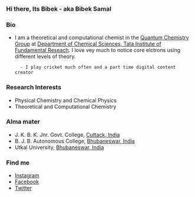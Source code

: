 ### Hi there, Its Bibek - aka Bibek Samal

### Bio
- I am a theoretical and computational chemist in the [Quantum Chemistry Group](https://vkvoora.github.io/#overview) at [Department of Chemical Sciences, Tata Institute of Fundamental Reseach](https://www.tifr.res.in/~dcs/). I love vey much to notice core elctrons using different levels of theory. 
        
        - I play cricket much often and a part time digital content creator

### Research Interests
- Physical Chemistry and Chemical Physics 
- Theoretical and Computational Chemistry

### Alma mater
- J. K. B. K. Jnr. Govt. College, [Cuttack, India](https://en.wikipedia.org/wiki/Cuttack)
- B. J. B. Autonomous College, [Bhubaneswar, India](https://en.wikipedia.org/wiki/Bhubaneswar)
- Utkal University, [Bhubaneswar, India](https://en.wikipedia.org/wiki/Bhubaneswar)



### Find me

  - [Instagram](https://www.instagram.com/the_quasi_guy/)
  - [Facebook](https://www.facebook.com/bibek.samal.90/)
  - [Twitter](https://twitter.com/bibekhapuli)
